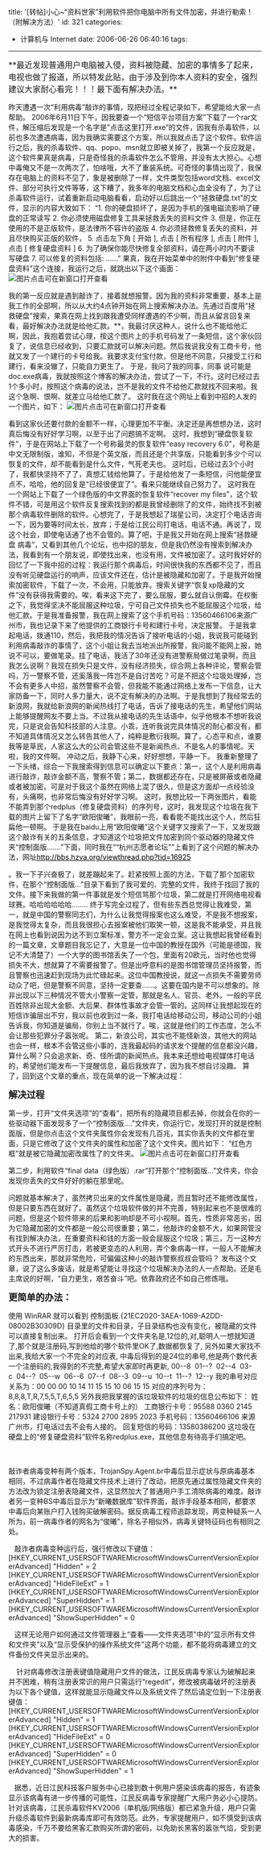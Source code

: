 title: '[转帖]小心~“资料世家”利用软件把你电脑中所有文件加密，并进行勒索！（附解决方法）'
id: 321
categories:
  - 计算机与 Internet
date: 2006-06-26 06:40:16
tags:
---

<div id="msgcns!9697D6160EFEBC17!872" class="bvMsg"><div><span><font size="3">**最近发现普通用户电脑被入侵，资料被隐藏、加密的事情多了起来，电视也做了报道，所以特发此贴，由于涉及到你本人资料的安全，强烈建议大家耐心看完！！！最下面有解决办法。**</font>

昨天遭遇一次“利用病毒”敲诈的事情，现把经过全程记录如下，希望能给大家一点帮助。
2006年6月11日下午，因我要查一个“短信平台项目方案”下载了一个rar文件，解压缩后发现是一个名字是”点击这里打开.exe“的文件，因我有杀毒软件，以前也多次遭遇病毒，因为我确实需要这个方案，所以我就点击了这个软件。软件运行之后，我的杀毒软件、qq、popo、msn就立即被关掉了，我第一个反应就是，这个软件果真是病毒，只是奇怪我的杀毒软件怎么不管用，并没有太大担心。心想中毒俺又不是一次两次了，怕啥哦，大不了重装系统。可奇怪的事情出现了，我保存在电脑上的资料不见了，象是被删除了一样，文件类型包括word文档、excel文件、部分可执行文件等等，这下糟了，我多年的电脑文档和心血全没有了，为了让杀毒软件运行，试着重新启动电脑看看，启动好以后跳出一个“拯救硬盘.txt”的文件，显示的内容大致如下：
“1\. 你的硬盘损坏了，是因为手机的强电磁流影响了硬盘的正常读写
2\. 你必须使用磁盘修复工具来拯救丢失的资料文件
3\. 但是，你正在使用的不是正版软件，是法律所不容许的盗版
4\. 你必须拯救修复丢失的资料，并且尽快购买正版的软件，
5\. 点击左下角 [ 开始 ], 点击 [ 所有程序 ], 点击 [ 附件 ], 点击 [ 修复硬盘资料 ]
6\. 为了确保你能尽快修复全部资料，请在两小时内不要读写硬盘
7\. 可以修复的资料包括:
......”
果真，我在开始菜单中的附件中看到“修复硬盘资料”这个连接，我运行之后，就跳出以下这个画面：
![图片点击可在新窗口打开查看](http://blog.gwlan.net/attachments/month_0606/m200661284554.JPG)

我的第一反应就是遇到敲诈了，接着就想报警。因为我的资料非常重要，基本上是我工作的全部啊，所以从大约4点钟开始在网上搜索解决办法。先通过百度用“拯救硬盘”搜索，果真在网上找到跟我遭受同样遭遇的不少啊，而且从留言回复来看，最好解决办法就是给他汇款。**，我最讨厌这种人，说什么也不能给他汇啊，因此，我抱着尝试心理，按这个图片上的手机号码发了一条短信，这个家伙回复了，说信息已经收到，只要汇款就可以解决问题。然后我说我没有工商卡号，他就又发了一个建行的卡号给我。我要求支付宝付款，但是他不同意，只接受工行和建行，看来没辙了，只能自力更生了。
于是，我问了我的同事，同事 说可能是doc.exe病毒，我就按照这个博客的解决办法，尝试了一下，不行。这时已经过去1个多小时，按照这个病毒的说法，岂不是我的文件不给他汇款就找不回来啦。我这个急啊、恨啊、就差立马给他汇款了。
这时我在这个网址上看到中招的人发的一个图片，如下：
![图片点击可在新窗口打开查看](http://blog.gwlan.net/attachments/month_0606/j200661285720.JPG)

看到这家伙还要付款的金额不一样，心理更加不平衡。决定还是再想想办法，这时真后悔没有好好学习啊，以至于出了问题搞不定啊。
这时，我想到“硬盘恢复软件”，于是在网站上下载了一个号称最灵的恢复软件“easy recovery 6.0”，号称是中文无限制版，谁知，不但是个英文版，而且还是个共享版，只能看到多少个可以恢复的文件，却不能看到是什么文件，气死老夫也。
这时后，已经过去3个小时了，我都快坚持不了了，真想汇钱给他算了，于是给他发了一条短信，问他能便宜点不，哈哈，他的回复是“已经很便宜了”。看来只能继续自己努力了。
这时我在一个网站上下载了一个绿色版的中文界面的恢复软件“recover my files”，这个软件不错，可是用这个软件反复搜索找到的都是我曾经删除了的文件，始终找不到被那个病毒软件删除的软件。心想完了，于是我想起了瑞星公司，决定打个电话咨询一下，因为要等时间太长，放弃；于是给江民公司打电话，电话不通。再说了，现这个社会，即使电话通了也不会管的。算了吧，于是我又开始在网上搜索“拯救硬盘 病毒”，又看到其他几个论坛，也中招的朋友，但是我仍然没有搜索到解决办法，我看到有一个朋友说，即使找出来，也没有用，文件被加密了。这时我好好的回忆了一下我中招的过程：我运行那个病毒后，时间很快我的东西都不见了，而且没有听见硬盘运行的响声，应该文件还在，估计是被隐藏和加密了。于是我开始搜索加密软件，下载了一次，不会用，只能放弃。搜索关键字“恢复xp隐藏的文件”没有获得我需要的。唉，看来这下完了，要么屈服，要么就自认倒霉。在权衡之下，我觉得坚决不能屈服这种垃圾，宁可自己文件损失也不能屈服这个垃圾，给他汇款。于是我准备报警，我在网上搜索了这个手机号码：13560466106来源广州市，我也记录下来了他提供的工商银行卡号和建行卡号，决定报警。
于是我拿起电话，拨通110，然后，我把我的情况告诉了接听电话的小姐，我说我可能碰到利用病毒敲诈的事情了，这个小姐让我去当地派出所报警，我问能不能网上报，她说不可以，要做笔录。挂了电话，我活了30年还没有进警察局做过笔录啊，而且我怎么说啊？我现在损失只是文件，没有经济损失，综合网上各种评论，警察会管吗，万一警察不管，还奚落我一阵岂不是自讨苦吃？可是不把这个垃圾处理掉，岂不会有更多人中招，虽然警察不会管，但我能不能通过网络上发布一下信息，让大家防备一下，同时人多力量大，说不定有解决的办法啊。于是我想到了我经常去的新浪网，我就给新浪网的新闻热线打了电话，告诉了接电话的先生，希望他们网站上能够提醒网友不要上当。不过我从接电话的先生话语中，似乎他根本不想听我说完，只是说会告知科技部的人注意。小乖，连听我说完具体情况的耐心都没有，都不知道具体情况又怎么转告其他人了，纯粹是敷衍我啊。算了，心态平和点，谁要我等是草民，人家这么大的公司会管这些不是新闻热点、不是名人的事情呢。天啦，我的文件啊。
冲动之后，我静下心来，好好想想，平静一下。
我重新整理了一下头绪，综合一下我搜索得到信息可以确定以下要点：第一，这个人是利用病毒进行敲诈，敲诈金额不高，警察不管；第二，数据都还存在，只是被屏蔽或者隐藏或者被加密。可是对于我这个虽然在网络上混了很久，但是这方面却一点经验没有，头痛啊，也非常后悔没有好好学习啊。
这时，我想比较一下两张图片，看能不能弄到那个redplus（修复硬盘资料）的序列号，这时，我发现这个垃圾在我下载的图片上留下了名字“欧阳俊曦”，我眼前一亮，看看能不能找出这个人，然后狂扁他一顿啊。
于是我在baidu上用“欧阳俊曦”这个关键字又搜索了一下，又发现跟这个敲诈有关的五条信息，才知道这个垃圾把文件加密到同个驱动器的隐藏文件夹“控制面版.......”下面，同时我在““杭州志愿者论坛””上看到了这个问题的解决办法，网址[<font color="#000000"><u>http://bbs.hzva.org/viewthread.php?tid=16925</u></font>](http://bbs.hzva.org/viewthread.php?tid=16925)

。我一下子兴奋极了，就差蹦起来了。赶紧按照上面的方法，下载了那个加密软件，在那个“控制面版...”目录下看到了我可爱的、完整的文件，我终于找回了我的文件。接下来我做的第一件事就是发个短信骂那个垃圾，第二就是打开网络电视看球赛。哈哈哈哈哈哈........
终于写完全过程了，但有些东西总觉得让我难受，第一，就是中国的警察同志们，为什么让我觉得报案也这么难受，不是我不想报案，是我觉得太复杂，而且我很担心去报案被他们取笑一顿，这是我不能承受，并且我在网上也看到说因为达不到立案标准，警方不一定会立案。这让我想起我曾经看到的一篇文章，文章题目我忘记了，大意是一位中国的教授在国外（可能是德国，我记不大清楚了）一个大学的图书馆丢失了一个包，里面有20欧元，当时他也觉得损失不大，想就算了不需要报警了。但是出呼意料的是图书馆管理员坚持报警，而且警察也迅速赶到现场为此忙碌起来。这位中国教授说，就这一点损失不需要劳师动众了吧，但是警察不同意，坚持一定要查......。这要在国内是不可以想象的。除非出现以下三种情况不管大小警察一定管，那就是名人、官员、老外。一般的平民百姓除非出现大金额、大后果、群体性事故才会管一管的。这同样让我想起现在的短信诈骗层出不穷，我以前也收到过一条，我打电话给移动公司，移动公司的小姐告诉我，你知道是骗局，你别上当不就行了。唉，这就是他们的工作态度，怎么不会让那些犯罪分子嚣张呢。
第二，新浪公司，其实也不能怪新浪，其他大的网站也会一样，根本不会管这些小事的，连我最起码的请求发个提醒的信息都没兴趣，算什么啊？只会追求新、奇、怪所谓的新闻热点。我本来还想给电视媒体打电话的，希望他们能发布一下提醒信息，最后我放弃了，因为我不想自讨没趣。
算了，回到这个文章的重点，现在简单的说一下解决过程：

<font size="4">**解决过程**</font>

第一步，打开“文件夹选项”的“查看”，把所有的隐藏项目都去掉，你就会在你的一些驱动器下面发现多了一个“控制面版....”文件夹，你运行它，发现打开的就是控制面版，但是你点击这个文件夹属性你会发现有几百兆，其实你丢失的文件都在里面，只是它修改了这个文件夹的属性和加密了这个文件夹。图片如下：
“红色方框”就是被它隐藏加密改属性了的文件夹。
![图片点击可在新窗口打开查看](http://blog.gwlan.net/attachments/month_0606/4200661210458.JPG)

第二步，利用软件“final data（绿色版）.rar”打开那个“控制面版...”文件夹，你会发现你丢失的文件好好的躺在那里呢。

问题就基本解决了，虽然拷贝出来的文件属性是隐藏，而且暂时还不能修改属性，但是只要东西在就好了。虽然这个垃圾软件做的并不完善，特别起来也不是很难的问题，但是这个软件带来的后果和影响却是不可小视啊。首先，性质非常恶劣，因为它隐藏加密的文件都是一般公司很重要；第二，他敲诈的金额不大，如果网管没有找到解决办法，在重要资料和钱的方面一般会屈服这个垃圾；第三，万一这种方式开头不进行严厉打击，若被更变态的人利用，弄个象病毒一样，一般人不能解决的东西出来，那就非常危险，可偏偏这种小的敲诈警察叔叔会管吗？
发布这个文章，说了这么多废话，就是希望能让寻找这个垃圾解决办法的人一点帮助。还是毛主席说的好啊，“自力更生，艰苦奋斗”吧。依靠政府还不如自己修炼哦。

**<font size="4">更简单的办法：</font>**

使用 WinRAR 就可以看到 控制面板.&#123;21EC2020-3AEA-1069-A2DD-08002B30309D&#125; 目录里的文件和目录，子目录结构也没有变化，被隐藏的文件可以直接复制出来。
打开后会看到一个文件夹名是,12位的,对,聪明人一想就知道了,那个就是注册码,写到他给的哪个软件里OK了,数据都恢复了,
另外如果大家找不出来,我给大家一个不完全的对应表,
中毒后得到的是24位的串号,他是两个数代表一个注册码的,我得到的不完整,希望大家即时再更新,
00--8  01--?  02--4  03-c  04--?  05--w  06--6  07--f  08--3  09--u  10--t  11--?  12--y
我的串号对应关系为：00 00 00 10 14 11 15 15 10 06 15 15 对应的序列号为：8,8,8,T,R,7,5,5,T,6,5,5
另外我把我掌握的该垃圾软件的垃圾的信息公布如下：
姓名：欧阳俊曦（不知道真假工商卡号上的）
工商银行卡号：95588 0360 2145 217931
建设银行卡号：5324 2700 2895 2023
手机号码：13560466106 来源广州市，打电话过去不会有人接的。
回复短信的号码：13580386200
这垃圾在硬盘上的“修复硬盘资料”软件名称redplus.exe，其他信息有待高手们搞定吧。</span></div>
<div><span></span> </div>
<div><span></span> </div>
<div><span>敲诈者病毒变种有两个版本，TrojanSpy.Agent.br中毒后显示症状与原病毒基本相同，不过病毒作者在隐藏文件技术上进行了改动，把原先通过属性隐藏文件夹的方法改为锁定注册表隐藏文件，这显然加大了普通用户手工清除病毒的难度。敲诈者另一变种BS中毒后显示为“新曦数据库”软件界面，敲诈手段基本相同，都要求中毒后向某账户打入钱购买破解密码。据反病毒工程师追踪发现，两变种疑系一人所为，前一病毒作者的网名为“俊曦”，除名子相似外，病毒关键特征码也有相同之处。

   敲诈者病毒变种运行后，强行修改以下键值：
[HKEY_CURRENT_USERSOFTWAREMicrosoftWindowsCurrentVersionExplorerAdvanced]
&quot;Hidden&quot; = 2
[HKEY_CURRENT_USERSOFTWAREMicrosoftWindowsCurrentVersionExplorerAdvanced]
&quot;HideFileExt&quot; = 1
[HKEY_CURRENT_USERSOFTWAREMicrosoftWindowsCurrentVersionExplorerAdvanced]
&quot;SuperHidden&quot; = 1
[HKEY_CURRENT_USERSOFTWAREMicrosoftWindowsCurrentVersionExplorerAdvanced]
&quot;ShowSuperHidden&quot; = 0

   这样无论用户如何通过文件管理器上“查看——文件夹选项”中的“显示所有文件和文件夹”以及“显示受保护的操作系统文件”这两个功能，都不能将病毒建立的文件备份文件夹显示出来的。

    针对病毒修改注册表键值隐藏用户文件的做法，江民反病毒专家认为破解起来并不困难，稍有注册表常识的用户只需运行“regedit”，修改被病毒破坏的注册表为以下各个键值，这样就能显示隐藏文件以及系统文件了然后请定位到一下注册表键值：
[HKEY_CURRENT_USERSOFTWAREMicrosoftWindowsCurrentVersionExplorerAdvanced]
&quot;Hidden&quot; = 1
[HKEY_CURRENT_USERSOFTWAREMicrosoftWindowsCurrentVersionExplorerAdvanced]
&quot;HideFileExt&quot; = 0
[HKEY_CURRENT_USERSOFTWAREMicrosoftWindowsCurrentVersionExplorerAdvanced]
&quot;SuperHidden&quot; = 0
[HKEY_CURRENT_USERSOFTWAREMicrosoftWindowsCurrentVersionExplorerAdvanced]
&quot;ShowSuperHidden&quot; = 1

   据悉，近日江民科技客户服务中心已接到数十例用户感染该病毒的报告，有迹象显示该病毒有进一步传播的可能性，江民反病毒专家提醒广大用户务必小心提防。针对该病毒，江民杀毒软件KV2006（单机版/网络版）都已紧急升级，用户只需升级杀毒软件到最新病毒库即可有效防范。此外，专家提醒用户，如不慎受到该病毒感染，千万不要给黑客汇款购买所谓的密码，以免助长黑客的嚣张气焰，受到更大的损害。</span></div></div>